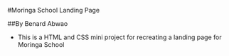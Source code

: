 #Moringa School Landing Page

##By Benard Abwao

- This is a HTML and CSS mini project for recreating a landing page for Moringa School
